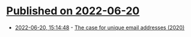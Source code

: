 # [Published on 2022-06-20](index.md)

* [2022-06-20, 15:14:48](https://news.ycombinator.com/item?id=31811341) - [The case for unique email addresses (2020)](https://musings.tychi.me/the-case-for-unique-email-addresses)
